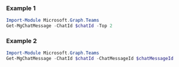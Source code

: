 ### Example 1
```powershell
Import-Module Microsoft.Graph.Teams
Get-MgChatMessage -ChatId $chatId -Top 2 
```
### Example 2
```powershell
Import-Module Microsoft.Graph.Teams
Get-MgChatMessage -ChatId $chatId -ChatMessageId $chatMessageId
```
